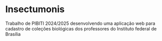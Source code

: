 # Insectumonis
Trabalho de PIBITI 2024/2025 desenvolvendo uma aplicação web para cadastro de coleções biológicas dos professores do Instituto federal de Brasília
